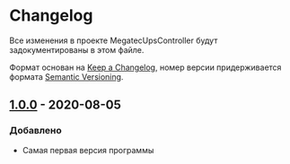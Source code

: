 
# Changelog
Все изменения в проекте MegatecUpsController будут задокументированы в этом файле.

Формат основан на [Keep a Changelog](https://keepachangelog.com/ru/1.0.0/),
номер версии придерживается формата [Semantic Versioning](https://semver.org/spec/v2.0.0.html).

## [1.0.0] - 2020-08-05
### Добавлено
- Самая первая версия программы

[1.0.0]: https://github.com/Galakart/MegatecUpsController/releases/tag/v1.0.0